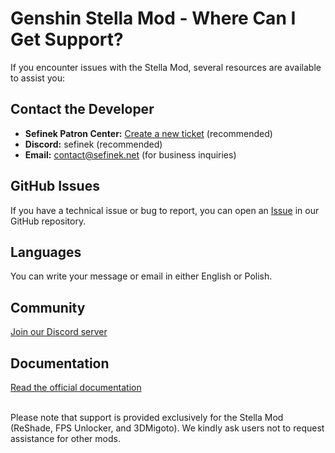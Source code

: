 [//]: # (Title: Genshin Stella Mod Support | Where to Get Help - Stella Mod Docs)
[//]: # (Description: )
[//]: # (Tags: )
[//]: # (Canonical: /genshin-stella-mod/docs?page=support)
[//]: # (Contributors: Sefinek)

# Genshin Stella Mod - Where Can I Get Support?
If you encounter issues with the Stella Mod, several resources are available to assist you:

## Contact the Developer <!-- {#contact} -->
- **Sefinek Patron Center:** [Create a new ticket](https://patrons.sefinek.net/tickets) (recommended)
- **Discord:** sefinek (recommended)
- **Email:** [contact@sefinek.net](mailto:contact@sefinek.net) (for business inquiries)

## GitHub Issues <!-- {#github-issues} -->
If you have a technical issue or bug to report, you can open an [Issue](https://github.com/sefinek/Genshin-Impact-ReShade/issues/new) in our GitHub repository.

## Languages <!-- {#languages} -->
You can write your message or email in either English or Polish.

## Community <!-- {#community} -->
[Join our Discord server](https://discord.gg/Yj7fnafTXf)

## Documentation <!-- {#documentation} -->
[Read the official documentation](https://sefinek.net/genshin-stella-mod/docs)

<br>
Please note that support is provided exclusively for the Stella Mod (ReShade, FPS Unlocker, and 3DMigoto). We kindly ask users not to request assistance for other mods.